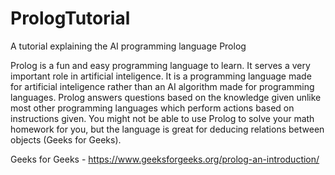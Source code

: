 # PrologTutorial
A tutorial explaining the AI programming language Prolog

Prolog is a fun and easy programming language to learn. It serves a very important role in artificial inteligence. It is a programming language made for artificial inteligence rather than an AI algorithm made for programming languages. Prolog answers questions based on the knowledge given unlike most other programming languages which perform actions based on instructions given. You might not be able to use Prolog to solve your math homework for you, but the language is great for deducing relations between objects (Geeks for Geeks).



Geeks for Geeks - https://www.geeksforgeeks.org/prolog-an-introduction/
